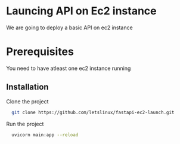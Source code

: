 
# Launcing API on Ec2 instance

We are going to deploy a basic API on ec2 instance

# Prerequisites

You need to have atleast one ec2 instance running


## Installation

Clone the project

```bash
  git clone https://github.com/letslinux/fastapi-ec2-launch.git
```

Run the project

```bash
  uvicorn main:app --reload
```
    
